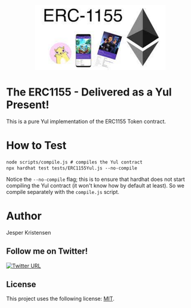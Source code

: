 <p align="center">
  <img src="erc1155.jpeg" width="350" title="ERC1155 is a great token standard to hold both fungible and non-fungible tokens!">
</p>

# The ERC1155 - Delivered as a Yul Present!

This is a pure Yul implementation of the ERC1155 Token contract.

# How to Test

```shell
node scripts/compile.js # compiles the Yul contract
npx hardhat test tests/ERC1155Yul.js --no-compile
```

Notice the `--no-compile` flag; this is to ensure that hardhat does not start compiling the Yul contract (it won't know how by default at least).
So we compile separately with the `compile.js` script.

# Author
Jesper Kristensen

## Follow me on Twitter!

[![Twitter URL](https://img.shields.io/twitter/url/https/twitter.com/cryptojesperk.svg?style=social&label=Follow%20%40cryptojesperk)](https://twitter.com/cryptojesperk)

## License
This project uses the following license: [MIT](https://github.com/bisguzar/twitter-scraper/blob/master/LICENSE).
